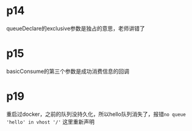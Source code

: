 # p14
queueDeclare的exclusive参数是独占的意思，老师讲错了

# p15
basicConsume的第三个参数是成功消费信息的回调

# p19

重启过docker，之前的队列没持久化，所以hello队列消失了，报错`no queue 'hello' in vhost '/'`
这里重新声明